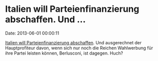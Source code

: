 Italien will Parteienfinanzierung abschaffen. Und \...
======================================================

Date: 2013-06-01 00:00:11

[Italien will Parteienfinanzierung
abschaffen](http://ml.spiegel.de/article.do?id=903172). Und ausgerechnet
der Hauptprofiteur davon, wenn sich nur noch die Reichen Wahlwerbung für
ihre Partei leisten können, Berlusconi, ist dagegen. Huch?
